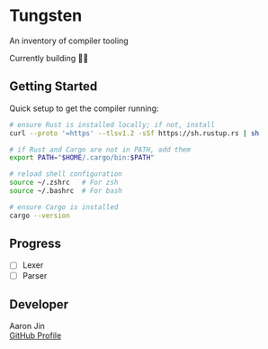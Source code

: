# Tungsten

An inventory of compiler tooling

Currently building 👷‍♂️

## Getting Started

Quick setup to get the compiler running:

```bash
# ensure Rust is installed locally; if not, install
curl --proto '=https' --tlsv1.2 -sSf https://sh.rustup.rs | sh

# if Rust and Cargo are not in PATH, add them
export PATH="$HOME/.cargo/bin:$PATH"

# reload shell configuration
source ~/.zshrc   # For zsh
source ~/.bashrc  # For bash

# ensure Cargo is installed
cargo --version
```

## Progress

- [ ] Lexer
- [ ] Parser

## Developer

Aaron Jin  
[GitHub Profile](https://github.com/aaronkjin)

